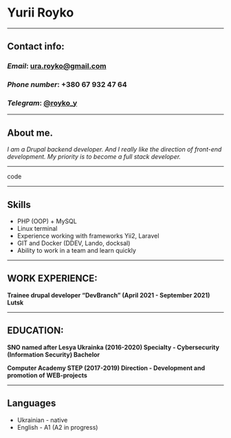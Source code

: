 # Yurii Royko
******

## Contact info:
### *Email*: ura.royko@gmail.com
### *Phone number*: +380 67 932 47 64
### *Telegram*: [@royko_y](https://t.me/royko_y)
******

## About me.
_I am a Drupal backend developer. And I really like the direction of front-end development.
My priority is to become a full stack developer._

******


code

******

## Skills

* PHP (OOP) + MySQL 
* Linux terminal
* Experience working with frameworks Yii2, Laravel
* GIT and Docker (DDEV, Lando, docksal)
* Ability to work in a team and learn quickly

******

## WORK EXPERIENCE:
__Trainee drupal developer “DevBranch” (April 2021 - September 2021) Lutsk__
******

## EDUCATION:

__SNO named after Lesya Ukrainka (2016-2020)
Specialty - Cybersecurity (Information Security)
Bachelor__

__Computer Academy STEP (2017-2019)
Direction - Development and promotion of WEB-projects__
******

## Languages
+ Ukrainian - native
+ English - A1 (A2 in progress)